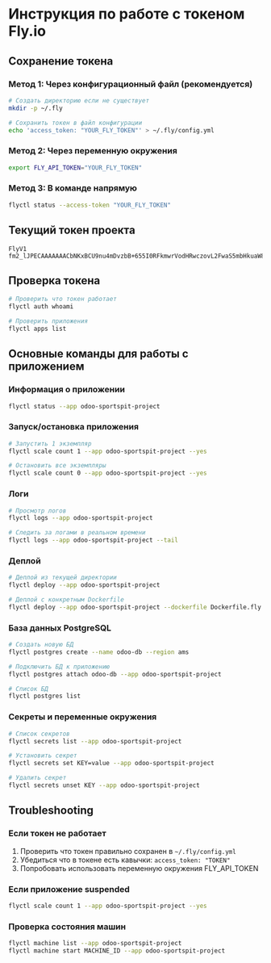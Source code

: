 # Инструкция по работе с токеном Fly.io

## Сохранение токена

### Метод 1: Через конфигурационный файл (рекомендуется)
```bash
# Создать директорию если не существует
mkdir -p ~/.fly

# Сохранить токен в файл конфигурации
echo 'access_token: "YOUR_FLY_TOKEN"' > ~/.fly/config.yml
```

### Метод 2: Через переменную окружения
```bash
export FLY_API_TOKEN="YOUR_FLY_TOKEN"
```

### Метод 3: В команде напрямую
```bash
flyctl status --access-token "YOUR_FLY_TOKEN"
```

## Текущий токен проекта
```
FlyV1 fm2_lJPECAAAAAAACbNKxBCU9nu4mDvzbB+655I0RFkmwrVodHRwczovL2FwaS5mbHkuaW8vdjGWAJLOABK0YB8Lk7lodHRwczovL2FwaS5mbHkuaW8vYWFhL3YxxDw4TnXcT3mBisS7qnmqFvhFDNinJZHOrwIRIYtX3pC460v2NZe5UbY62eBMsj4xxaaR5uO8byREaeZT+EbETr3nduxuK7p51ZRMqsTkLqqCqlMnAmTrL+PJFBAb2yYv6K8l1caW1/iXDi1IIVJnvfF++IyuKfalH6HRCJzPNMEBy6HHV2KI+ke2KZxLCA2SlAORgc4AjoHeHwWRgqdidWlsZGVyH6J3Zx8BxCBdIP4sClCVPbR8Yei9kOBbMVJo8U+i0I5sAOA1wRjn0g==,fm2_lJPETr3nduxuK7p51ZRMqsTkLqqCqlMnAmTrL+PJFBAb2yYv6K8l1caW1/iXDi1IIVJnvfF++IyuKfalH6HRCJzPNMEBy6HHV2KI+ke2KZxLCA2SlAORgc4AjoHeHwWRgqdidWlsZGVyH6J3Zx8BxCBdIP4sClCVPbR8Yei9kOBbMVJo8U+i0I5sAOA1wRjn0g==
```

## Проверка токена
```bash
# Проверить что токен работает
flyctl auth whoami

# Проверить приложения
flyctl apps list
```

## Основные команды для работы с приложением

### Информация о приложении
```bash
flyctl status --app odoo-sportspit-project
```

### Запуск/остановка приложения
```bash
# Запустить 1 экземпляр
flyctl scale count 1 --app odoo-sportspit-project --yes

# Остановить все экземпляры
flyctl scale count 0 --app odoo-sportspit-project --yes
```

### Логи
```bash
# Просмотр логов
flyctl logs --app odoo-sportspit-project

# Следить за логами в реальном времени
flyctl logs --app odoo-sportspit-project --tail
```

### Деплой
```bash
# Деплой из текущей директории
flyctl deploy --app odoo-sportspit-project

# Деплой с конкретным Dockerfile
flyctl deploy --app odoo-sportspit-project --dockerfile Dockerfile.fly
```

### База данных PostgreSQL
```bash
# Создать новую БД
flyctl postgres create --name odoo-db --region ams

# Подключить БД к приложению
flyctl postgres attach odoo-db --app odoo-sportspit-project

# Список БД
flyctl postgres list
```

### Секреты и переменные окружения
```bash
# Список секретов
flyctl secrets list --app odoo-sportspit-project

# Установить секрет
flyctl secrets set KEY=value --app odoo-sportspit-project

# Удалить секрет
flyctl secrets unset KEY --app odoo-sportspit-project
```

## Troubleshooting

### Если токен не работает
1. Проверить что токен правильно сохранен в `~/.fly/config.yml`
2. Убедиться что в токене есть кавычки: `access_token: "TOKEN"`
3. Попробовать использовать переменную окружения FLY_API_TOKEN

### Если приложение suspended
```bash
flyctl scale count 1 --app odoo-sportspit-project --yes
```

### Проверка состояния машин
```bash
flyctl machine list --app odoo-sportspit-project
flyctl machine start MACHINE_ID --app odoo-sportspit-project
```